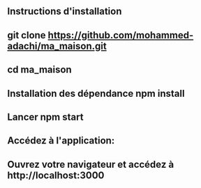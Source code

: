 Instructions d'installation
-------------------
git clone https://github.com/mohammed-adachi/ma_maison.git
------------------------
cd ma_maison
------------
Installation des dépendance
npm install
-----------------------------------------------------------
Lancer
npm start
----------------------------------------------------------
Accédez à l'application:
---------------
Ouvrez votre navigateur et accédez à http://localhost:3000
-----------------


